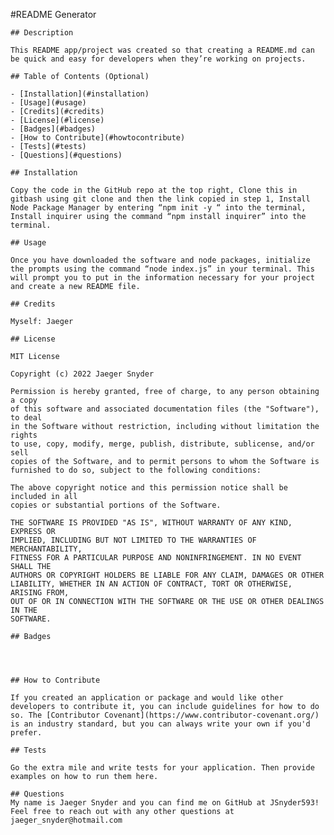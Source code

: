 #README Generator

    ## Description
    
    This README app/project was created so that creating a README.md can be quick and easy for developers when they’re working on projects. 
    
    ## Table of Contents (Optional)
    
    - [Installation](#installation)
    - [Usage](#usage)
    - [Credits](#credits)
    - [License](#license)
    - [Badges](#badges)
    - [How to Contribute](#howtocontribute)
    - [Tests](#tests)
    - [Questions](#questions)
    
    ## Installation
    
    Copy the code in the GitHub repo at the top right, Clone this in gitbash using git clone and then the link copied in step 1, Install Node Package Manager by entering “npm init -y “ into the terminal, Install inquirer using the command “npm install inquirer” into the terminal.
    
    ## Usage
    
    Once you have downloaded the software and node packages, initialize the prompts using the command “node index.js” in your terminal. This will prompt you to put in the information necessary for your project and create a new README file.    
    
    ## Credits
    
    Myself: Jaeger
    
    ## License
    
    MIT License

    Copyright (c) 2022 Jaeger Snyder
    
    Permission is hereby granted, free of charge, to any person obtaining a copy
    of this software and associated documentation files (the "Software"), to deal
    in the Software without restriction, including without limitation the rights
    to use, copy, modify, merge, publish, distribute, sublicense, and/or sell
    copies of the Software, and to permit persons to whom the Software is
    furnished to do so, subject to the following conditions:
    
    The above copyright notice and this permission notice shall be included in all
    copies or substantial portions of the Software.
    
    THE SOFTWARE IS PROVIDED "AS IS", WITHOUT WARRANTY OF ANY KIND, EXPRESS OR
    IMPLIED, INCLUDING BUT NOT LIMITED TO THE WARRANTIES OF MERCHANTABILITY,
    FITNESS FOR A PARTICULAR PURPOSE AND NONINFRINGEMENT. IN NO EVENT SHALL THE
    AUTHORS OR COPYRIGHT HOLDERS BE LIABLE FOR ANY CLAIM, DAMAGES OR OTHER
    LIABILITY, WHETHER IN AN ACTION OF CONTRACT, TORT OR OTHERWISE, ARISING FROM,
    OUT OF OR IN CONNECTION WITH THE SOFTWARE OR THE USE OR OTHER DEALINGS IN THE
    SOFTWARE.
    
    ## Badges
    
    
  
    
    ## How to Contribute
    
    If you created an application or package and would like other developers to contribute it, you can include guidelines for how to do so. The [Contributor Covenant](https://www.contributor-covenant.org/) is an industry standard, but you can always write your own if you'd prefer.
    
    ## Tests
    
    Go the extra mile and write tests for your application. Then provide examples on how to run them here.
    
    ## Questions
    My name is Jaeger Snyder and you can find me on GitHub at JSnyder593! Feel free to reach out with any other questions at jaeger_snyder@hotmail.com